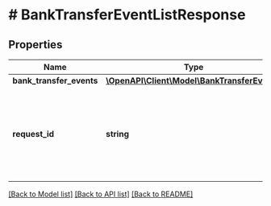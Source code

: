 # # BankTransferEventListResponse

## Properties

Name | Type | Description | Notes
------------ | ------------- | ------------- | -------------
**bank_transfer_events** | [**\OpenAPI\Client\Model\BankTransferEvent[]**](BankTransferEvent.md) |  |
**request_id** | **string** | A unique identifier for the request, which can be used for troubleshooting. This identifier, like all Plaid identifiers, is case sensitive. |

[[Back to Model list]](../../README.md#models) [[Back to API list]](../../README.md#endpoints) [[Back to README]](../../README.md)

